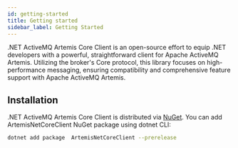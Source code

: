 ```yaml
---
id: getting-started
title: Getting started
sidebar_label: Getting Started
---
```


.NET ActiveMQ Artemis Core Client is an open-source effort to equip .NET developers with a powerful, straightforward client for Apache ActiveMQ Artemis. Utilizing the broker's Core protocol, this library focuses on high-performance messaging, ensuring compatibility and comprehensive feature support with Apache ActiveMQ Artemis.

## Installation

.NET ActiveMQ Artemis Core Client is distributed via [NuGet](https://www.nuget.org/packages/ArtemisNetCoreClient). You can add ArtemisNetCoreClient NuGet package using dotnet CLI:

```sh
dotnet add package  ArtemisNetCoreClient --prerelease
```
